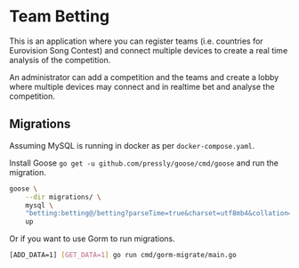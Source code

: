 # Team Betting

This is an application where you can register teams (i.e. countries for
Eurovision Song Contest) and connect multiple devices to create a real time
analysis of the competition.

An administrator can add a competition and the teams and create a lobby where
multiple devices may connect and in realtime bet and analyse the competition.

## Migrations

Assuming MySQL is running in docker as per `docker-compose.yaml`.

Install Goose `go get -u github.com/pressly/goose/cmd/goose` and run the
migration.

```sh
goose \
    --dir migrations/ \
    mysql \
    "betting:betting@/betting?parseTime=true&charset=utf8mb4&collation=utf8mb4_bin" \
    up
```

Or if you want to use Gorm to run migrations.

```sh
[ADD_DATA=1] [GET_DATA=1] go run cmd/gorm-migrate/main.go
```
